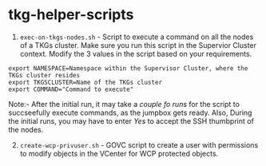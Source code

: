 # tkg-helper-scripts

1. `exec-on-tkgs-nodes.sh` - Script to execute a command on all the nodes of a TKGs cluster. Make sure you run this script in the Supervior Cluster context. Modify the 3 values in the script based on your requirements. 
```
export NAMESPACE=Namespace within the Supervisor Cluster, where the TKGs cluster resides
export TKGSCLUSTER=Name of the TKGs cluster
export COMMAND="Command to execute"
```

Note:- After the initial run, it may take a *couple fo runs* for the script to succseefully execute commands, as the jumpbox gets ready. Also, During the initial runs, you may have to enter *Yes* to accept the SSH thumbprint of the nodes.

2. `create-wcp-privuser.sh` - GOVC script to create a user with permissions to modify objects in the VCenter for WCP protected objects. 
